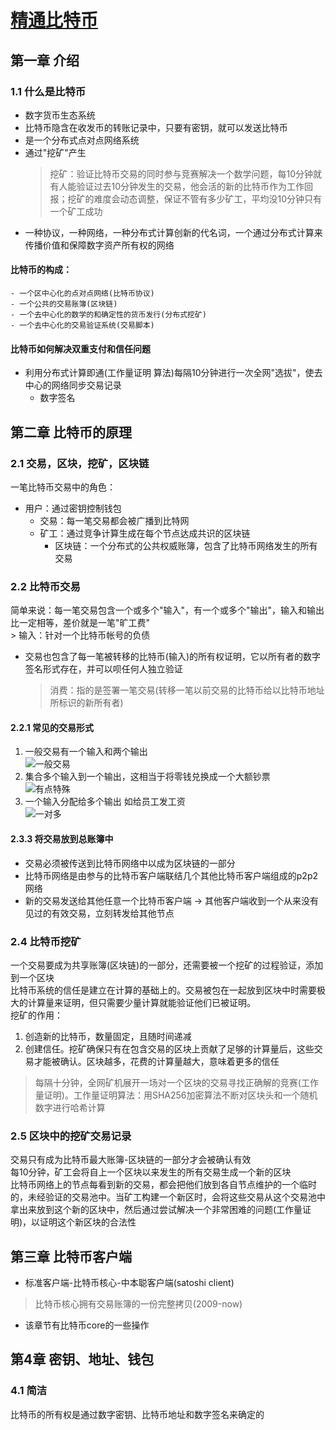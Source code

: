 # [精通比特币](http://book.8btc.com/books/1/master_bitcoin/_book/1/1.html)
## 第一章 介绍
### 1.1 什么是比特币  
- 数字货币生态系统  
- 比特币隐含在收发币的转账记录中，只要有密钥，就可以发送比特币    
- 是一个分布式点对点网络系统  
- 通过"挖矿"产生
	> 挖矿：验证比特币交易的同时参与竞赛解决一个数学问题，每10分钟就有人能验证过去10分钟发生的交易，他会活的新的比特币作为工作回报；挖矿的难度会动态调整，保证不管有多少矿工，平均没10分钟只有一个矿工成功    
- 一种协议，一种网络，一种分布式计算创新的代名词，一个通过分布式计算来传播价值和保障数字资产所有权的网络  

#### 比特币的构成：  
	- 一个区中心化的点对点网络(比特币协议)  
	- 一个公共的交易账簿(区块链)  
	- 一个去中心化的数学的和确定性的货币发行(分布式挖矿)  
	- 一个去中心化的交易验证系统(交易脚本)  

#### 比特币如何解决双重支付和信任问题  
  - 利用分布式计算即通(工作量证明 算法)每隔10分钟进行一次全网"选拔"，使去中心的网络同步交易记录  
	- 数字签名  

## 第二章 比特币的原理  
### 2.1 交易，区块，挖矿，区块链  
一笔比特币交易中的角色：  
  - 用户：通过密钥控制钱包  
	- 交易：每一笔交易都会被广播到比特网  
	- 矿工：通过竞争计算生成在每个节点达成共识的区块链  
		- 区块链：一个分布式的公共权威账簿，包含了比特币网络发生的所有交易  

### 2.2 比特币交易  
简单来说：每一笔交易包含一个或多个"输入"，有一个或多个"输出"，输入和输出比一定相等，差价就是一笔"旷工费"    
	> 输入：针对一个比特币帐号的负债  
- 交易也包含了每一笔被转移的比特币(输入)的所有权证明，它以所有者的数字签名形式存在，并可以呗任何人独立验证  
	> 消费：指的是签署一笔交易(转移一笔以前交易的比特币给以比特币地址所标识的新所有者)  

#### 2.2.1 常见的交易形式  
1. 一般交易有一个输入和两个输出  
![一般交易](http://book.8btc.com/books/1/master_bitcoin/_book/2/2-5.png)  
2. 集合多个输入到一个输出，这相当于将零钱兑换成一个大额钞票  
![有点特殊](http://book.8btc.com/books/1/master_bitcoin/_book/2/2-6.png)  
3. 一个输入分配给多个输出 如给员工发工资    
![一对多](http://book.8btc.com/books/1/master_bitcoin/_book/2/2-7.png)  

#### 2.3.3 将交易放到总账簿中  
- 交易必须被传送到比特币网络中以成为区块链的一部分  
- 比特币网络是由参与的比特币客户端联结几个其他比特币客户端组成的p2p2网络  
- 新的交易发送给其他任意一个比特币客户端 -> 其他客户端收到一个从来没有见过的有效交易，立刻转发给其他节点  


### 2.4 比特币挖矿  
一个交易要成为共享账簿(区块链)的一部分，还需要被一个挖矿的过程验证，添加到一个区块  
比特币系统的信任是建立在计算的基础上的。交易被包在一起放到区块中时需要极大的计算量来证明，但只需要少量计算就能验证他们已被证明。  
挖矿的作用：  
1. 创造新的比特币，数量固定，且随时间递减  
2. 创建信任。挖矿确保只有在包含交易的区块上贡献了足够的计算量后，这些交易才能被确认。区块越多，花费的计算量越大，意味着更多的信任  
> 每隔十分钟，全网矿机展开一场对一个区块的交易寻找正确解的竞赛(工作量证明)。工作量证明算法：用SHA256加密算法不断对区块头和一个随机数字进行哈希计算  

### 2.5 区块中的挖矿交易记录  
交易只有成为比特币最大账簿-区块链的一部分才会被确认有效  
每10分钟，矿工会将自上一个区块以来发生的所有交易生成一个新的区块  
比特币网络上的节点每看到新的交易，都会把他们放到各自节点维护的一个临时的，未经验证的交易池中。当矿工构建一个新区时，会将这些交易从这个交易池中拿出来放到这个新的区块中，然后通过尝试解决一个非常困难的问题(工作量证明)，以证明这个新区块的合法性  


## 第三章 比特币客户端  
- 标准客户端-比特币核心-中本聪客户端(satoshi client)  
> 比特币核心拥有交易账簿的一份完整拷贝(2009-now)  
- 该章节有比特币core的一些操作  

## 第4章 密钥、地址、钱包    
### 4.1 简洁  
比特币的所有权是通过数字密钥、比特币地址和数字签名来确定的  
